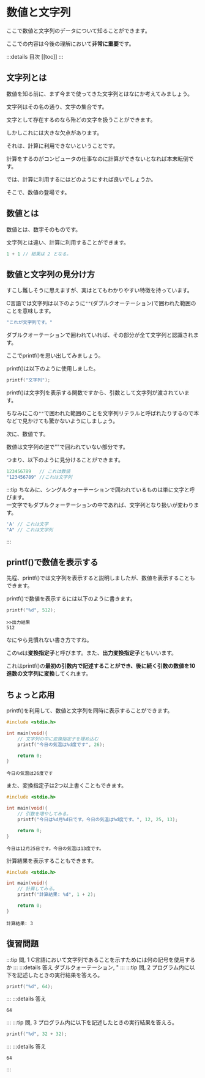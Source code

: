# 数値と文字列

ここで数値と文字列のデータについて知ることができます。

ここでの内容は今後の理解において**非常に重要**です。

:::details 目次
[[toc]]
:::

## 文字列とは

数値を知る前に、まず今まで使ってきた文字列とはなにか考えてみましょう。

文字列はその名の通り、文字の集合です。

文字として存在するのなら殆どの文字を扱うことができます。

しかしこれには大きな欠点があります。

それは、計算に利用できないということです。

計算をするのがコンピュータの仕事なのに計算ができないとなれば本末転倒です。

では、計算に利用するにはどのようにすれば良いでしょうか。

そこで、数値の登場です。

## 数値とは

数値とは、数字そのものです。

文字列とは違い、計算に利用することができます。

```c
1 + 1 // 結果は 2 となる。
```

## 数値と文字列の見分け方

すこし難しそうに思えますが、実はとてもわかりやすい特徴を持っています。

C言語では文字列は以下のように``""``(ダブルクオーテーション)で囲われた範囲のことを意味します。

```c
"これが文字列です。"
```

ダブルクオーテーションで囲われていれば、その部分が全て文字列と認識されます。

ここでprintf()を思い出してみましょう。

printf()は以下のように使用しました。

```c
printf("文字列");
```

printf()は文字列を表示する関数ですから、引数として文字列が渡されています。

ちなみにこの``""``で囲われた範囲のことを文字列リテラルと呼ばれたりするので本などで見かけても驚かないようにしましょう。

次に、数値です。

数値は文字列の逆で""で囲われていない部分です。

つまり、以下のように見分けることができます。

```c
123456789   // これは数値
"123456789" //これは文字列
```

:::tip
ちなみに、シングルクォーテーションで囲われているものは単に文字と呼びます。</br>
一文字でもダブルクォーテーションの中であれば、文字列となり扱いが変わります。
```c
'A' // これは文字
"A" // これは文字列
```
:::

## printf()で数値を表示する

先程、printf()では文字列を表示すると説明しましたが、数値を表示することもできます。

printf()で数値を表示するには以下のように書きます。

```c
printf("%d", 512);
```
```
>>出力結果
512
```

なにやら見慣れない書き方ですね。

この``%d``は**変換指定子**と呼びます。また、**出力変換指定子**ともいいます。

これはprintf()の**最初の引数内で記述することができ、後に続く引数の数値を10進数の文字列に変換**してくれます。

## ちょっと応用

printf()を利用して、数値と文字列を同時に表示することができます。

```c
#include <stdio.h>

int main(void){
    // 文字列の中に変換指定子を埋め込む
    printf("今日の気温は%d度です", 26);

    return 0;
}
```
```
今日の気温は26度です
```
また、変換指定子は2つ以上書くこともできます。

```c
#include <stdio.h>

int main(void){
    // 引数を増やしてみる。
    printf("今日は%d月%d日です。今日の気温は%d度です。", 12, 25, 13);

    return 0;
}
```
```
今日は12月25日です。今日の気温は13度です。
```

計算結果を表示することもできます。

```c
#include <stdio.h>

int main(void){
    // 計算してみる。
    printf("計算結果: %d", 1 + 2);

    return 0;
}
```
```
計算結果: 3
```

## 復習問題

:::tip 問, 1
C言語において文字列であることを示すためには何の記号を使用するか
:::
:::details 答え
ダブルクォーテーション, "
:::
:::tip 問, 2
プログラム内に以下を記述したときの実行結果を答えろ。
```c
printf("%d", 64);
```
:::
:::details 答え
```
64
```
:::
:::tip 問, 3
プログラム内に以下を記述したときの実行結果を答えろ。
```c
printf("%d", 32 + 32);
```
:::
:::details 答え
```
64
```
:::